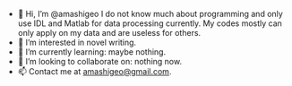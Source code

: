 - 👋 Hi, I’m @amashigeo
I do not know much about programming and only use IDL and Matlab for data processing currently.
My codes mostly can only apply on my data and are useless for others.
- 👀 I’m interested in novel writing.
- 🌱 I’m currently learning: maybe nothing.
- 💞️ I’m looking to collaborate on: nothing now.
- 📫 Contact me at amashigeo@gmail.com.

<!---
amashigeo/amashigeo is a ✨ special ✨ repository because its `README.md` (this file) appears on your GitHub profile.
You can click the Preview link to take a look at your changes.
--->

